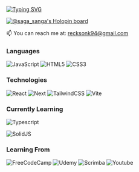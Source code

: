 <!-- ## Hi there I'm Reckson Khiangte. Glad to make your acquaintance👋 -->
[![Typing SVG](https://readme-typing-svg.herokuapp.com?font=Fira+Code&weight=500&pause=1000&color=FF1E6C&width=435&lines=Hi+there!+I'm+Reckson+Khiangte;Glad+to+make+your+acquaintance%F0%9F%91%8B)](https://git.io/typing-svg)

[![@saga_sanga's Holopin board](https://holopin.me/saga_sanga)](https://holopin.io/@saga_sanga)

📫 You can reach me at: <a href="mailto:recksonk94@gmail.com">recksonk94@gmail.com</a>

### Languages
![JavaScript](https://img.shields.io/badge/JavaScript-323330?style=for-the-badge&logo=javascript&logoColor=F7DF1E)
![HTML5](https://img.shields.io/badge/HTML5-E34F26?style=for-the-badge&logo=html5&logoColor=white)
![CSS3](https://img.shields.io/badge/CSS3-1572B6?style=for-the-badge&logo=css3&logoColor=white)

### Technologies
![React](https://img.shields.io/badge/React-20232A?style=for-the-badge&logo=react&logoColor=61DAFB)
![Next](https://img.shields.io/badge/next.js-000000?style=for-the-badge&logo=nextdotjs&logoColor=white)
![TailwindCSS](https://img.shields.io/badge/Tailwind_CSS-38B2AC?style=for-the-badge&logo=tailwind-css&logoColor=white)
![Vite](https://img.shields.io/badge/Vite-B73BFE?style=for-the-badge&logo=vite&logoColor=FFD62E)

### Currently Learning
![Typescript](https://img.shields.io/badge/TypeScript-007ACC?style=for-the-badge&logo=typescript&logoColor=white)
<!-- ![Rust](https://img.shields.io/badge/Rust-black?style=for-the-badge&logo=rust&logoColor=#E57324) -->
![SolidJS](https://img.shields.io/badge/Solid%20JS-2C4F7C?style=for-the-badge&logo=solid&logoColor=white)

### Learning From
![FreeCodeCamp](https://img.shields.io/badge/freecodecamp-27273D?style=for-the-badge&logo=freecodecamp&logoColor=white)
![Udemy](https://img.shields.io/badge/Udemy-EC5252?style=for-the-badge&logo=Udemy&logoColor=white)
![Scrimba](https://img.shields.io/badge/scrimba-2B283A?style=for-the-badge&logo=scrimba&logoColor=white)
![Youtube](https://img.shields.io/badge/YouTube-FF0000?style=for-the-badge&logo=youtube&logoColor=white)

<!-- - 💬 Ask me about Mizoram, HTML, CSS and JS -->
<!-- - 📫 How to reach me: ...
- ⚡ Fun fact: ... -->
